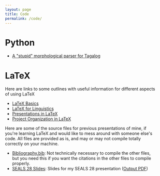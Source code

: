 ```yaml
---
layout: page
title: Code
permalink: /code/
---
```


# Python
- [A "stupid" morphological parser for Tagalog](https://github.com/henrison/stupid-parser-for-tagalog)

# LaTeX
Here are links to some outlines with useful information for different aspects of using LaTeX
- [LaTeX Basics](https://paper.dropbox.com/doc/LaTeX-Basics-ns6kqwgWbj0D5tH4zyvTU?_tk=share_copylink)
- [LaTeX for Linguistics](https://paper.dropbox.com/doc/LaTeX-for-Linguistics-jcUWD05nmBwq0EWT3DurU?_tk=share_copylink)
- [Presentations in LaTeX](https://paper.dropbox.com/doc/Presentations-with-LaTeX-YmJeC6h9ywbBp4Eee8Xhz?_tk=share_copylink)
- [Project Organization in LaTeX](https://paper.dropbox.com/doc/LaTeX-Project-Management-sn0sDfVmcvgilqmPT6ECe?_tk=share_copylink)

Here are some of the source files for previous presentations of mine, if you're learning LaTeX and would like to mess around with someone else's code.
All files are provided as is, and may or may not compile totally correctly on your machine.
- [Bibliography.bib](/files/latex/Bibliography.bib): Not technically necessary to compile the other files, but you need this if you want the citations in the other files to compile properly.
- [SEALS 28 Slides](/files/latex/seals28-slides.tex): Slides for my SEALS 28 presentation ([Output PDF](/files/latex/seals28-slides.pdf))
